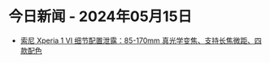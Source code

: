 # 今日新闻 - 2024年05月15日
- [索尼 Xperia 1 VI 细节配置泄露：85-170mm 真光学变焦、支持长焦微距、四款配色](https://www.ithome.com/0/767/925.htm)
